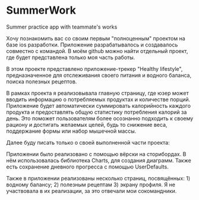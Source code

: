 # SummerWork
Summer practice app with teammate's works

Хочу познакомить вас со своим первым "полноценным" проектом на базе ios разработки.
Приложение разрабатывалось и создавалось совместно с командой.
В моём github можно найти отдельный проект, где будет представлена только моя часть работы.

В этом проекте представлено приложение-трекер "Healthy lifestyle", предназначенное для отслеживания своего питания и водного баланса, поиска полезных рецептов.

В рамках проекта я реализовывала главную страницу, где юзер может вводить информацию о потребляемых продуктах и количестве порций. Приложение будет автоматически суммировать калорийность каждого продукта и предоставлять общую статистику потребления калорий за день. Это поможет пользователям более осознанно подходить к своему рациону и достигать желаемых целей, будь то снижение веса, поддержание формы или набор мышечной массы.

Далее буду писать только о своей выполненной части проекта:

Приложении было реализовано с помощью вёрски на сторибордах. В нём использовалась библиотека Charts, для создания диаграмм. Также есть сохранение дневного прогресса с помощью UserDefaults. 

Также в приложении реализованы несколько страниц, посвящённых: 1) водному балансу; 2) полезным рецептам 3) экрану профиля.
Я не участвовала в их реализации, за это отвечали мои сокомандники.







